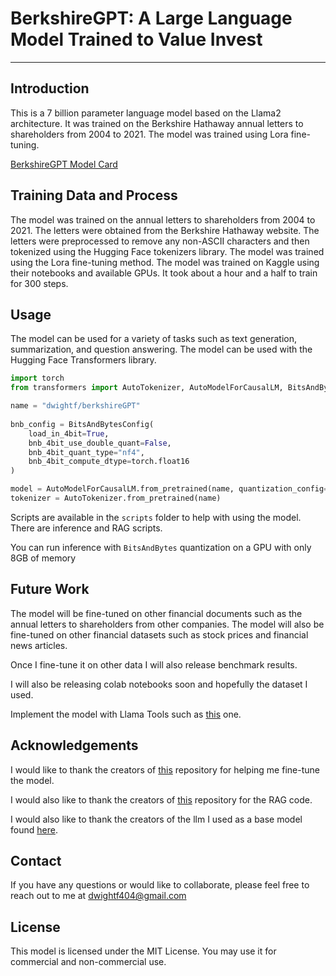 # BerkshireGPT: A Large Language Model Trained to Value Invest 

---

## Introduction
This is a 7 billion parameter language model based on the Llama2 architecture. It was trained on the 
Berkshire Hathaway annual letters to shareholders from 2004 to 2021. The model was trained using Lora fine-tuning.

[BerkshireGPT Model Card](https://huggingface.co/dwightf/berkshireGPT)

## Training Data and Process
The model was trained on the annual letters to shareholders from 2004 to 2021. The letters were obtained from the Berkshire Hathaway website. The letters were preprocessed to remove any non-ASCII characters and then tokenized using the Hugging Face tokenizers library. The model was trained using the Lora fine-tuning method. The model was trained on Kaggle using their notebooks and available GPUs. It took about a hour and a half to train for 300 steps. 

## Usage
The model can be used for a variety of tasks such as text generation, summarization, and question answering. The model can be used with the Hugging Face Transformers library. 

```python
import torch
from transformers import AutoTokenizer, AutoModelForCausalLM, BitsAndBytesConfig, TextStreamer

name = "dwightf/berkshireGPT"
     
bnb_config = BitsAndBytesConfig(
    load_in_4bit=True,
    bnb_4bit_use_double_quant=False,
    bnb_4bit_quant_type="nf4",
    bnb_4bit_compute_dtype=torch.float16
)

model = AutoModelForCausalLM.from_pretrained(name, quantization_config=bnb_config)
tokenizer = AutoTokenizer.from_pretrained(name)
```

Scripts are available in the `scripts` folder to help with using the model. There are inference and RAG scripts.

You can run inference with `BitsAndBytes` quantization on a GPU with only 8GB of memory

## Future Work
The model will be fine-tuned on other financial documents such as the annual letters to shareholders from other companies. The model will also be fine-tuned on other financial datasets such as stock prices and financial news articles.

Once I fine-tune it on other data I will also release benchmark results. 

I will also be releasing colab notebooks soon and hopefully the dataset I used.

Implement the model with Llama Tools such as [this](https://github.com/run-llama/llama_index/tree/main/llama-index-integrations/tools/llama-index-tools-yahoo-finance) one.
## Acknowledgements
I would like to thank the creators of [this](https://github.com/brevdev/notebooks/tree/main) repository for helping me fine-tune the model.

I would also like to thank the creators of [this](https://github.com/nicknochnack/Llama2RAG/blob/main/llama2%20notebook.ipynb) repository for the RAG code.

I would also like to thank the creators of the llm I used as a base model found [here](https://huggingface.co/mlabonne/NeuralMarcoro14-7B). 
## Contact
If you have any questions or would like to collaborate, please feel free to reach out to me at dwightf404@gmail.com

## License
This model is licensed under the MIT License. You may use it for commercial and non-commercial use.

